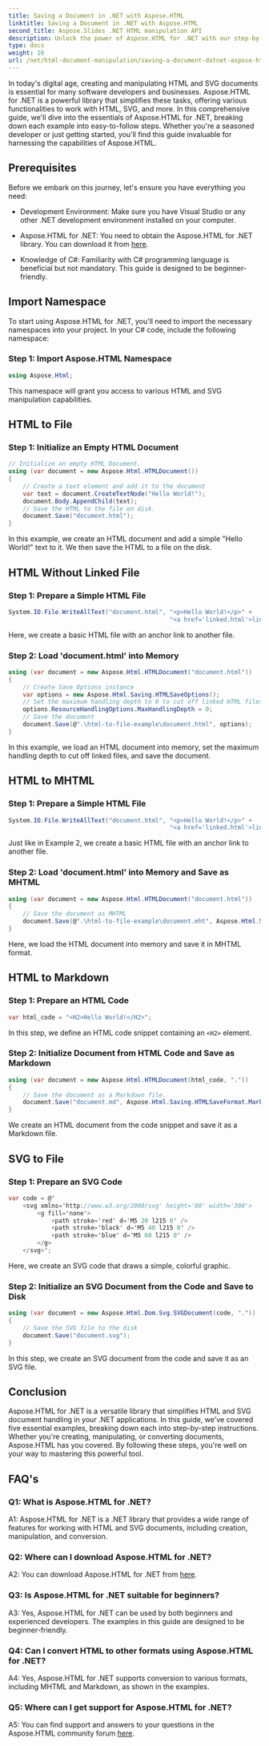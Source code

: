 ```yaml
---
title: Saving a Document in .NET with Aspose.HTML
linktitle: Saving a Document in .NET with Aspose.HTML
second_title: Aspose.Slides .NET HTML manipulation API
description: Unlock the power of Aspose.HTML for .NET with our step-by-step guide. Learn to create, manipulate, and convert HTML and SVG documents
type: docs
weight: 16
url: /net/html-document-manipulation/saving-a-document-dotnet-aspose-html/
---
```


In today's digital age, creating and manipulating HTML and SVG documents is essential for many software developers and businesses. Aspose.HTML for .NET is a powerful library that simplifies these tasks, offering various functionalities to work with HTML, SVG, and more. In this comprehensive guide, we'll dive into the essentials of Aspose.HTML for .NET, breaking down each example into easy-to-follow steps. Whether you're a seasoned developer or just getting started, you'll find this guide invaluable for harnessing the capabilities of Aspose.HTML.

## Prerequisites

Before we embark on this journey, let's ensure you have everything you need:

- Development Environment: Make sure you have Visual Studio or any other .NET development environment installed on your computer.

- Aspose.HTML for .NET: You need to obtain the Aspose.HTML for .NET library. You can download it from [here](https://releases.aspose.com/html/net/).

- Knowledge of C#: Familiarity with C# programming language is beneficial but not mandatory. This guide is designed to be beginner-friendly.

## Import Namespace

To start using Aspose.HTML for .NET, you'll need to import the necessary namespaces into your project. In your C# code, include the following namespace:

### Step 1: Import Aspose.HTML Namespace
```csharp
using Aspose.Html;
```

This namespace will grant you access to various HTML and SVG manipulation capabilities.

## HTML to File

### Step 1: Initialize an Empty HTML Document
```csharp
// Initialize an empty HTML Document.
using (var document = new Aspose.Html.HTMLDocument())
{
    // Create a text element and add it to the document
    var text = document.CreateTextNode("Hello World!");
    document.Body.AppendChild(text);
    // Save the HTML to the file on disk.
    document.Save("document.html");
}
```

In this example, we create an HTML document and add a simple "Hello World!" text to it. We then save the HTML to a file on the disk.

## HTML Without Linked File

### Step 1: Prepare a Simple HTML File
```csharp
System.IO.File.WriteAllText("document.html", "<p>Hello World!</p>" +
                                             "<a href='linked.html'>linked file</a>");
```

Here, we create a basic HTML file with an anchor link to another file.

### Step 2: Load 'document.html' into Memory
```csharp
using (var document = new Aspose.Html.HTMLDocument("document.html"))
{
    // Create Save Options instance
    var options = new Aspose.Html.Saving.HTMLSaveOptions();
    // Set the maximum handling depth to 0 to cut off linked HTML files.
    options.ResourceHandlingOptions.MaxHandlingDepth = 0;
    // Save the document
    document.Save(@".\html-to-file-example\document.html", options);
}
```

In this example, we load an HTML document into memory, set the maximum handling depth to cut off linked files, and save the document. 

## HTML to MHTML

### Step 1: Prepare a Simple HTML File
```csharp
System.IO.File.WriteAllText("document.html", "<p>Hello World!</p>" +
                                             "<a href='linked.html'>linked file</a>");
```

Just like in Example 2, we create a basic HTML file with an anchor link to another file.

### Step 2: Load 'document.html' into Memory and Save as MHTML
```csharp
using (var document = new Aspose.Html.HTMLDocument("document.html"))
{
    // Save the document as MHTML
    document.Save(@".\html-to-file-example\document.mht", Aspose.Html.Saving.HTMLSaveFormat.MHTML);
}
```

Here, we load the HTML document into memory and save it in MHTML format.

## HTML to Markdown

### Step 1: Prepare an HTML Code
```csharp
var html_code = "<H2>Hello World!</H2>";
```

In this step, we define an HTML code snippet containing an `<H2>` element.

### Step 2: Initialize Document from HTML Code and Save as Markdown
```csharp
using (var document = new Aspose.Html.HTMLDocument(html_code, "."))
{
    // Save the document as a Markdown file.
    document.Save("document.md", Aspose.Html.Saving.HTMLSaveFormat.Markdown);
}
```

We create an HTML document from the code snippet and save it as a Markdown file.

## SVG to File

### Step 1: Prepare an SVG Code
```csharp
var code = @"
    <svg xmlns='http://www.w3.org/2000/svg' height='80' width='300'>
        <g fill='none'>
            <path stroke='red' d='M5 20 l215 0' />
            <path stroke='black' d='M5 40 l215 0' />
            <path stroke='blue' d='M5 60 l215 0' />
        </g>
    </svg>";
```

Here, we create an SVG code that draws a simple, colorful graphic.

### Step 2: Initialize an SVG Document from the Code and Save to Disk
```csharp
using (var document = new Aspose.Html.Dom.Svg.SVGDocument(code, "."))
{
    // Save the SVG file to the disk
    document.Save("document.svg");
}
```

In this step, we create an SVG document from the code and save it as an SVG file.

## Conclusion

Aspose.HTML for .NET is a versatile library that simplifies HTML and SVG document handling in your .NET applications. In this guide, we've covered five essential examples, breaking down each into step-by-step instructions. Whether you're creating, manipulating, or converting documents, Aspose.HTML has you covered. By following these steps, you're well on your way to mastering this powerful tool.

## FAQ's

### Q1: What is Aspose.HTML for .NET?

A1: Aspose.HTML for .NET is a .NET library that provides a wide range of features for working with HTML and SVG documents, including creation, manipulation, and conversion.

### Q2: Where can I download Aspose.HTML for .NET?

A2: You can download Aspose.HTML for .NET from [here](https://releases.aspose.com/html/net/).

### Q3: Is Aspose.HTML for .NET suitable for beginners?

A3: Yes, Aspose.HTML for .NET can be used by both beginners and experienced developers. The examples in this guide are designed to be beginner-friendly.

### Q4: Can I convert HTML to other formats using Aspose.HTML for .NET?

A4: Yes, Aspose.HTML for .NET supports conversion to various formats, including MHTML and Markdown, as shown in the examples.

### Q5: Where can I get support for Aspose.HTML for .NET?

A5: You can find support and answers to your questions in the Aspose.HTML community forum [here](https://forum.aspose.com/).
